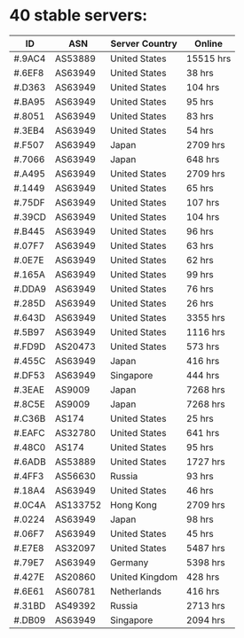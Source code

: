 # 40 stable servers:

| ID | ASN | Server Country | Online |
| ------ | ------ | ------ | ------ |
| #.9AC4 | AS53889 | United States | 15515 hrs |
| #.6EF8 | AS63949 | United States | 38 hrs |
| #.D363 | AS63949 | United States | 104 hrs |
| #.BA95 | AS63949 | United States | 95 hrs |
| #.8051 | AS63949 | United States | 83 hrs |
| #.3EB4 | AS63949 | United States | 54 hrs |
| #.F507 | AS63949 | Japan | 2709 hrs |
| #.7066 | AS63949 | Japan | 648 hrs |
| #.A495 | AS63949 | United States | 2709 hrs |
| #.1449 | AS63949 | United States | 65 hrs |
| #.75DF | AS63949 | United States | 107 hrs |
| #.39CD | AS63949 | United States | 104 hrs |
| #.B445 | AS63949 | United States | 96 hrs |
| #.07F7 | AS63949 | United States | 63 hrs |
| #.0E7E | AS63949 | United States | 62 hrs |
| #.165A | AS63949 | United States | 99 hrs |
| #.DDA9 | AS63949 | United States | 76 hrs |
| #.285D | AS63949 | United States | 26 hrs |
| #.643D | AS63949 | United States | 3355 hrs |
| #.5B97 | AS63949 | United States | 1116 hrs |
| #.FD9D | AS20473 | United States | 573 hrs |
| #.455C | AS63949 | Japan | 416 hrs |
| #.DF53 | AS63949 | Singapore | 444 hrs |
| #.3EAE | AS9009 | Japan | 7268 hrs |
| #.8C5E | AS9009 | Japan | 7268 hrs |
| #.C36B | AS174 | United States | 25 hrs |
| #.EAFC | AS32780 | United States | 641 hrs |
| #.48C0 | AS174 | United States | 95 hrs |
| #.6ADB | AS53889 | United States | 1727 hrs |
| #.4FF3 | AS56630 | Russia | 93 hrs |
| #.18A4 | AS63949 | United States | 46 hrs |
| #.0C4A | AS133752 | Hong Kong | 2709 hrs |
| #.0224 | AS63949 | Japan | 98 hrs |
| #.06F7 | AS63949 | United States | 45 hrs |
| #.E7E8 | AS32097 | United States | 5487 hrs |
| #.79E7 | AS63949 | Germany | 5398 hrs |
| #.427E | AS20860 | United Kingdom | 428 hrs |
| #.6E61 | AS60781 | Netherlands | 416 hrs |
| #.31BD | AS49392 | Russia | 2713 hrs |
| #.DB09 | AS63949 | Singapore | 2094 hrs |


